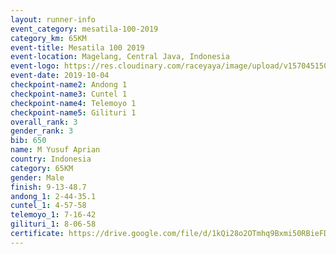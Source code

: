 ```yaml
---
layout: runner-info 
event_category: mesatila-100-2019 
category_km: 65KM 
event-title: Mesatila 100 2019 
event-location: Magelang, Central Java, Indonesia 
event-logo: https://res.cloudinary.com/raceyaya/image/upload/v1570451507/logo/mesastila100_jin7bl.jpg 
event-date: 2019-10-04 
checkpoint-name2: Andong 1 
checkpoint-name3: Cuntel 1 
checkpoint-name4: Telemoyo 1 
checkpoint-name5: Gilituri 1 
overall_rank: 3
gender_rank: 3
bib: 650
name: M Yusuf Aprian
country: Indonesia
category: 65KM
gender: Male
finish: 9-13-48.7
andong_1: 2-44-35.1
cuntel_1: 4-57-58
telemoyo_1: 7-16-42
gilituri_1: 8-06-58
certificate: https://drive.google.com/file/d/1kQi28o2OTmhq9Bxmi50RBieFDgzYsm_8/view?usp=sharing
---
```


